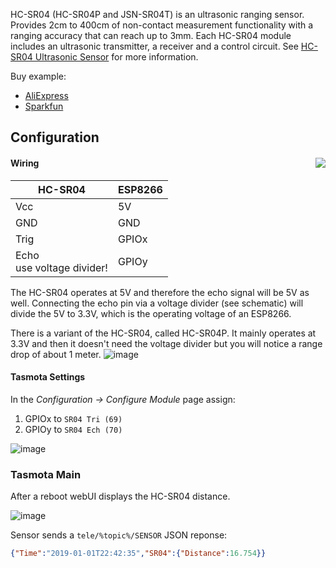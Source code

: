 HC-SR04 (HC-SR04P and JSN-SR04T) is an ultrasonic ranging sensor. Provides 2cm to 400cm of non-contact measurement functionality with a ranging accuracy that can reach up to 3mm. Each HC-SR04 module includes an ultrasonic transmitter, a receiver and a control circuit. See [HC-SR04 Ultrasonic Sensor](https://www.sparkfun.com/products/13959) for more information.

Buy example: 
- [AliExpress](https://www.aliexpress.com/item/4000124226294.html)
- [Sparkfun](https://www.sparkfun.com/products/13959)

## Configuration

#### Wiring<img src="https://raw.githubusercontent.com/arendst/arendst.github.io/master/media/wemos/wemos_hc-sr04_schematic.jpg" align=right></img>

| HC-SR04   | ESP8266 |
|---|---|
|Vcc   |5V |
|GND   |GND |
|Trig   |GPIOx |
|Echo<br>use voltage divider!   |GPIOy | 

The HC-SR04 operates at 5V and therefore the echo signal will be 5V as well. Connecting the echo pin via a voltage divider (see schematic) will divide the 5V to 3.3V, which is the operating voltage of an ESP8266.

There is a variant of the HC-SR04, called HC-SR04P. It mainly operates at 3.3V and then it doesn't need the voltage divider but you will notice a range drop of about 1 meter.
![image](https://user-images.githubusercontent.com/5904370/68340827-75155880-00e7-11ea-8f79-efd47bd421bc.png)

#### Tasmota Settings 
In the _Configuration -> Configure Module_ page assign:
1. GPIOx to `SR04 Tri (69)`
2. GPIOy to `SR04 Ech (70)`

![image](https://user-images.githubusercontent.com/5904370/68340227-4ea2ed80-00e6-11ea-90bf-c6da3cd6eb22.png)

### Tasmota Main
After a reboot webUI displays the HC-SR04 distance.

![image](https://user-images.githubusercontent.com/5904370/68340187-39c65a00-00e6-11ea-8c27-22527368e3d5.png)

Sensor sends a  `tele/%topic%/SENSOR` JSON reponse:
```json
{"Time":"2019-01-01T22:42:35","SR04":{"Distance":16.754}}
```
